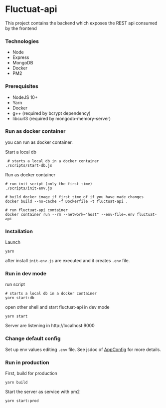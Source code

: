 # Fluctuat-api

This project contains the backend which exposes the REST api consumed by the frontend

### Technologies

 - Node
 - Express
 - MongoDB
 - Docker
 - PM2

### Prerequisites

 - NodeJS 10+
 - Yarn
 - Docker
 - g++ (required by bcrypt dependency)
 - libcurl3 (required by mongodb-memory-server)

### Run as docker container

you can run as docker container.

Start a local db

     # starts a local db in a docker container
    ./scripts/start-db.js

Run as docker container

    # run init script (only the first time)
    ./scripts/init-env.js

    # build docker image if first time of if you have made changes
    docker build --no-cache -f Dockerfile -t fluctuat-api .

    # run fluctuat-api container
    docker container run --rm --network="host" --env-file=.env fluctuat-api

### Installation

Launch

    yarn

after install `init-env.js` are executed and it creates `.env` file.

### Run in dev mode

run script

    # starts a local db in a docker container
    yarn start:db

open other shell and start fluctuat-api in dev mode

    yarn start

Server are listening in http://localhost:9000

### Change default config

Set up env values editing `.env` file. See jsdoc of [AppConfig](./src/app.config.ts) for more details.

### Run in production

First, build for production

    yarn build

Start the server as service with pm2

    yarn start:prod
